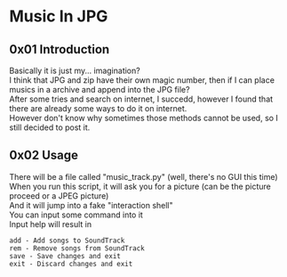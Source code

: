 # Music In JPG
## 0x01 Introduction
Basically it is just my... imagination?<br>
I think that JPG and zip have their own magic number, then if I can place musics in a archive and append into the JPG file?<br>
After some tries and search on internet, I succedd, however I found that there are already some ways to do it on internet.<br>
However don't know why sometimes those methods cannot be used, so I still decided to post it.<br>
## 0x02 Usage
There will be a file called "music_track.py" (well, there's no GUI this time)<br>
When you run this script, it will ask you for a picture (can be the picture proceed or a JPEG picture)<br>
And it will jump into a fake "interaction shell"<br>
You can input some command into it<br>
Input help will result in<br>
```
add - Add songs to SoundTrack
rem - Remove songs from SoundTrack
save - Save changes and exit
exit - Discard changes and exit
```
